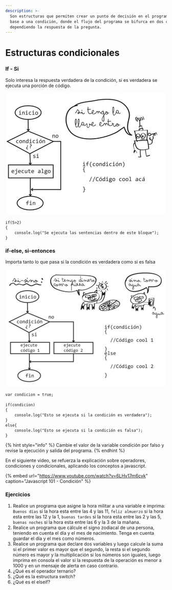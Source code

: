 ```yaml
---
description: >-
  Son estructuras que permiten crear un punto de decisión en el programa con
  base a una condición, donde el flujo del programa se bifurca en dos caminos
  dependiendo la respuesta de la pregunta.
---
```


# Estructuras condicionales

### If - Si

Solo interesa la respuesta verdadera de la condición, si es verdadera se ejecuta una porción de código.

![Si, estructura condicional](../.gitbook/assets/imagen%20%288%29.png)

```text
if(5>2)
{
    console.log("Se ejecuta las sentencias dentro de este bloque");
}
```

### if-else, si-entonces

Importa tanto lo que pasa si la condición es verdadera como si es falsa

![Si-no, estructura condicional](../.gitbook/assets/imagen%20%283%29.png)

```text
var condicion = true;

if(condicion)
{
    console.log("Esto se ejecuta si la condición es verdadera");
}
else{
    console.log("Esto se ejecuta si la condición es falsa");
}
```

{% hint style="info" %}
Cambie el valor de la variable condición por falso y revise la ejecución y salida del programa.
{% endhint %}

En el siguiente video, se refuerza la explicación sobre operadores, condiciones y condicionales, aplicando los conceptos a javascript.

{% embed url="https://www.youtube.com/watch?v=6LHv17m6cvk" caption="Javascript 101 - Condición" %}

### Ejercicios

1. Realice un programa que asigne la hora militar a una variable e imprima: `Buenos días` si la hora esta entre las 4 y las 11, `feliz almuerzo` si la hora esta entre las 12 y la 1, `buenas tardes` si la hora esta entre las 2 y las 5, `buenas noches` si la hora esta entre las 6 y la 3 de la mañana.
2. Realice un programa que cálcule el signo zodiacal de una persona, teniendo en cuenta el día y el mes de nacimiento. Tenga en cuenta guardar el día y el mes como números.
3. Realice un programa que declare dos variables y luego calcule la suma si el primer valor es mayor que el segundo, la resta si el segundo número es mayor y la multiplicación si los números son iguales, luego imprima en consola el valor si la respuesta de la operación es menor a 1000 y en un mensaje de alerta en caso contrario.
4. ¿Qué es el operador ternario?
5. ¿Qué es la estructura switch?
6. ¿Qué es el elseif?


